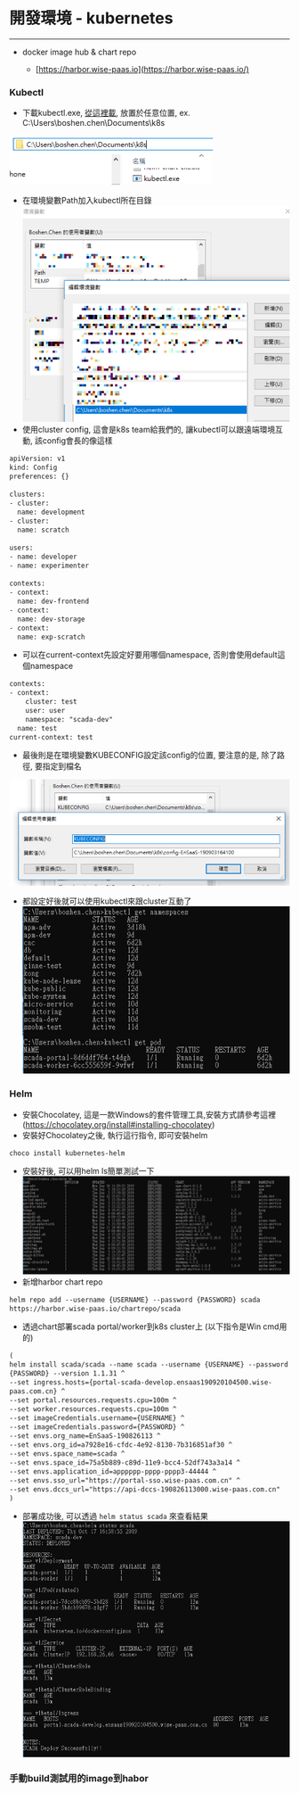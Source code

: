 # 開發環境 - kubernetes

---

* docker image hub & chart repo

  * [https://harbor.wise-paas.io](https://harbor.wise-paas.io/)

### Kubectl
- 下載kubectl.exe, [從這裡載](https://kubernetes.io/docs/tasks/tools/install-kubectl/#install-kubectl-on-windows), 放置於任意位置, ex. C:\Users\boshen.chen\Documents\k8s

![](/assets/kubectlpath.png)
- 在環境變數Path加入kubectl所在目錄
![](/assets/kubectlpathenv_mask.png)
- 使用cluster config, 這會是k8s team給我們的, 讓kubectl可以跟遠端環境互動, 該config會長的像這樣

```
apiVersion: v1
kind: Config
preferences: {}

clusters:
- cluster:
  name: development
- cluster:
  name: scratch

users:
- name: developer
- name: experimenter

contexts:
- context:
  name: dev-frontend
- context:
  name: dev-storage
- context:
  name: exp-scratch
```

- 可以在current-context先設定好要用哪個namespace, 否則會使用default這個namespace

```
contexts:
- context:
    cluster: test
    user: user
    namespace: "scada-dev"
  name: test
current-context: test
```
- 最後則是在環境變數KUBECONFIG設定該config的位置, 要注意的是, 除了路徑, 要指定到檔名

![](/assets/kubeconfig.PNG)


- 都設定好後就可以使用kubectl來跟cluster互動了
![](/assets/kubectlusage.PNG)

### Helm
* 安裝Chocolatey, 這是一款Windows的套件管理工具,安裝方式請參考這裡 (https://chocolatey.org/install#installing-chocolatey)
* 安裝好Chocolatey之後, 執行這行指令, 即可安裝helm
```
choco install kubernetes-helm
```
* 安裝好後, 可以用helm ls簡單測試一下
![](/assets/helmls.PNG)
* 新增harbor chart repo
```
helm repo add --username {USERNAME} --password {PASSWORD} scada https://harbor.wise-paas.io/chartrepo/scada
```
* 透過chart部署scada portal/worker到k8s cluster上 (以下指令是Win cmd用的)
```
(
helm install scada/scada --name scada --username {USERNAME} --password {PASSWORD} --version 1.1.31 ^
--set ingress.hosts={portal-scada-develop.ensaas190920104500.wise-paas.com.cn} ^
--set portal.resources.requests.cpu=100m ^
--set worker.resources.requests.cpu=100m ^
--set imageCredentials.username={USERNAME} ^
--set imageCredentials.password={PASSWORD} ^
--set envs.org_name=EnSaaS-190826113 ^
--set envs.org_id=a7928e16-cfdc-4e92-8130-7b316851af30 ^
--set envs.space_name=scada ^
--set envs.space_id=75a5b889-c89d-11e9-bcc4-52df743a3a14 ^
--set envs.application_id=apppppp-pppp-pppp3-44444 ^
--set envs.sso_url="https://portal-sso.wise-paas.com.cn" ^
--set envs.dccs_url="https://api-dccs-190826113000.wise-paas.com.cn"
)
```
* 部署成功後, 可以透過 `helm status scada` 來查看結果
![](/assets/helmstatus.PNG)

### 手動build測試用的image到habor


